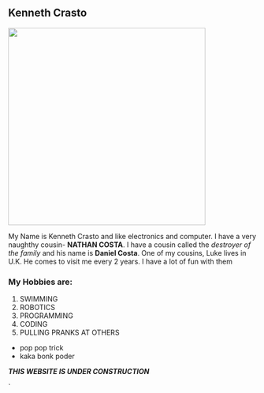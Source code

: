 ## Kenneth Crasto  
<img src="http://wallpapercave.com/wp/yxedRFW.jpg" width="400">

My Name is Kenneth Crasto and like electronics and computer. I have a very naughthy cousin- **NATHAN COSTA**. 
I have a cousin called the _destroyer of the family_ and his name is **Daniel Costa**. One of my cousins, Luke lives in U.K. He comes to visit me every 2 years. I have a lot of fun with them 

### My Hobbies are:

1. SWIMMING
1. ROBOTICS
1. PROGRAMMING
1. CODING
1. PULLING PRANKS AT OTHERS

 * pop pop trick
 * kaka bonk poder


 
**_THIS WEBSITE IS UNDER CONSTRUCTION_**


`
